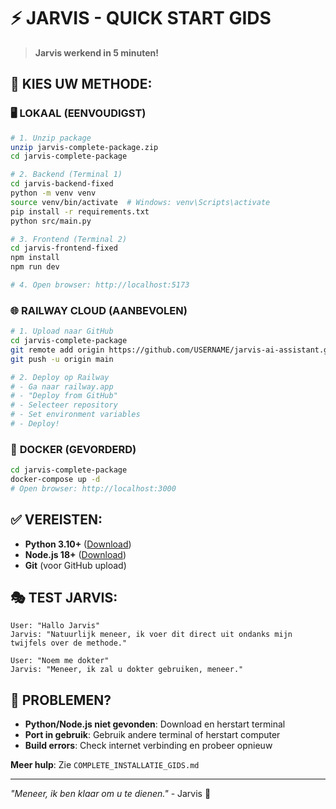 # ⚡ JARVIS - QUICK START GIDS

> **Jarvis werkend in 5 minuten!**

## 🎯 **KIES UW METHODE:**

### 🖥️ **LOKAAL (EENVOUDIGST)**
```bash
# 1. Unzip package
unzip jarvis-complete-package.zip
cd jarvis-complete-package

# 2. Backend (Terminal 1)
cd jarvis-backend-fixed
python -m venv venv
source venv/bin/activate  # Windows: venv\Scripts\activate
pip install -r requirements.txt
python src/main.py

# 3. Frontend (Terminal 2)
cd jarvis-frontend-fixed
npm install
npm run dev

# 4. Open browser: http://localhost:5173
```

### 🌐 **RAILWAY CLOUD (AANBEVOLEN)**
```bash
# 1. Upload naar GitHub
cd jarvis-complete-package
git remote add origin https://github.com/USERNAME/jarvis-ai-assistant.git
git push -u origin main

# 2. Deploy op Railway
# - Ga naar railway.app
# - "Deploy from GitHub"
# - Selecteer repository
# - Set environment variables
# - Deploy!
```

### 🐳 **DOCKER (GEVORDERD)**
```bash
cd jarvis-complete-package
docker-compose up -d
# Open browser: http://localhost:3000
```

## ✅ **VEREISTEN:**
- **Python 3.10+** ([Download](https://python.org))
- **Node.js 18+** ([Download](https://nodejs.org))
- **Git** (voor GitHub upload)

## 🎭 **TEST JARVIS:**
```
User: "Hallo Jarvis"
Jarvis: "Natuurlijk meneer, ik voer dit direct uit ondanks mijn twijfels over de methode."

User: "Noem me dokter"  
Jarvis: "Meneer, ik zal u dokter gebruiken, meneer."
```

## 🚨 **PROBLEMEN?**
- **Python/Node.js niet gevonden**: Download en herstart terminal
- **Port in gebruik**: Gebruik andere terminal of herstart computer
- **Build errors**: Check internet verbinding en probeer opnieuw

**Meer hulp**: Zie `COMPLETE_INSTALLATIE_GIDS.md`

---
*"Meneer, ik ben klaar om u te dienen."* - Jarvis 🤖

